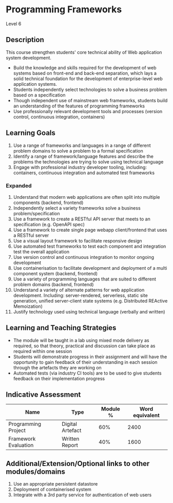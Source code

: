 Programming Frameworks
======================

Level 6

Description
-----------

This course strengthen students' core technical ability of Web application system development.

* Build the knowledge and skills required for the development of web systems based on front-end and back-end separation, which lays a solid technical foundation for the development of enterprise-level web application systems.
* Students independently select technologies to solve a business problem based on a specification
* Though independent use of mainstream web frameworks, students build an understanding of the features of programming frameworks
* Use professionally relevant development tools and processes (version control, continuous integration, containers)


Learning Goals
--------------

1. Use a range of frameworks and languages in a range of different problem domains to solve a problem to a formal specification
2. Identify a range of framework/language features and describe the problems the technologies are trying to solve using technical language
3. Engage with professional industry developer tooling, including: containers, continuous integration and automated test frameworks


### Expanded

1. Understand that modern web applications are often split into multiple components (backend, frontend)
2. Independently select a variety frameworks solve a business problem/specification
3. Use a framework to create a RESTful API server that meets to an specification (e.g. OpenAPI spec)
4. Use a framework to create single page webapp client/frontend that uses a RESTful server
5. Use a visual layout framework to facilitate responsive design
6. Use automated test frameworks to test each component and integration test the overall application
7. Use version control and continuous integration to monitor ongoing development
8. Use containerisation to facilitate development and deployment of a multi component system (backend, frontend)
9. Use a variety of programming languages that are suited to different problem domains (backend, frontend)
10. Understand a variety of alternate patterns for web application development. Including: server-rendered, serverless, static site generation, unified server-client state systems (e.g. Distributed REActive Memoization)
11. Justify technology used using technical language (verbally and written)


Learning and Teaching Strategies
--------------------------------

* The module will be taught in a lab using mixed mode delivery as required, so that theory, practical and discussion can take place as required within one session
* Students will demonstrate progress in their assignment and will have the opportunity to gain feedback of their understanding in each session through the artefacts they are working on
* Automated tests (via industry CI tools) are to be used to give students feedback on their implementation progress


Indicative Assessment 
---------------------

| Name | Type | Module % | Word equivalent |
|-|-|-|-|
| Programming Project | Digital Artefact | 60% | 2400 |
| Framework Evaluation | Written Report | 40% | 1600 |


Additional/Extension/Optional links to other modules/domains
---------------------------------------------------

1. Use an appropriate persistent datastore
2. Deployment of containerised system
3. Integrate with a 3rd party service for authentication of web users
